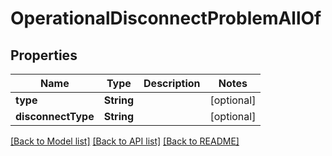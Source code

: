 # OperationalDisconnectProblemAllOf

## Properties
Name | Type | Description | Notes
------------ | ------------- | ------------- | -------------
**type** | **String** |  | [optional] 
**disconnectType** | **String** |  | [optional] 

[[Back to Model list]](../README.md#documentation-for-models) [[Back to API list]](../README.md#documentation-for-api-endpoints) [[Back to README]](../README.md)



